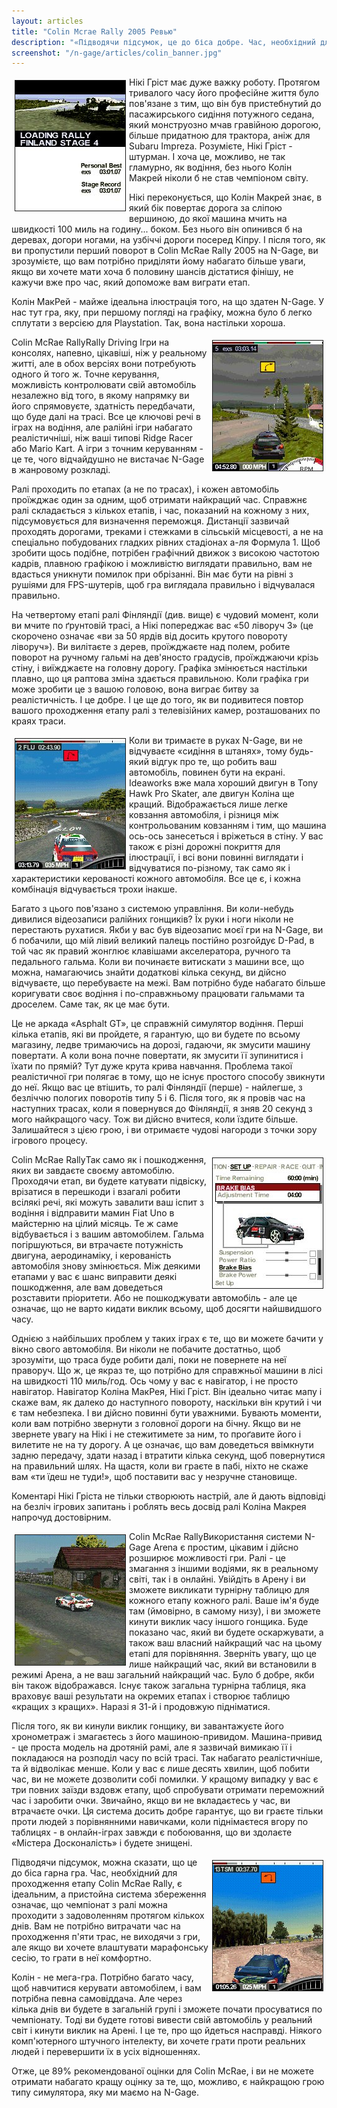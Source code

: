 ```yaml
---
layout: articles
title: "Colin Mcrae Rally 2005 Ревью"
description: "«Підводячи підсумок, це до біса добре. Час, необхідний для проходження етапу Colin McRae Rally, є ідеальним, а пристойна система збереження означає, що проходження ралійного чемпіонату - це задоволення, яке можна отримати за кілька днів». -- All About N-Gage"
screenshot: "/n-gage/articles/colin_banner.jpg"
---
```


<img alt="Colin McRae Rally" src="/n-gage/articles/Colin100.jpg" vspace="5" hspace="5" border="1" align="left">

Нікі Гріст має дуже важку роботу. Протягом тривалого часу його професійне життя було пов'язане з тим, що він був пристебнутий до пасажирського сидіння потужного седана, який монструозно мчав гравійною дорогою, більше придатною для трактора, аніж для Subaru Impreza. Розумієте, Нікі Гріст - штурман. І хоча це, можливо, не так гламурно, як водіння, без нього Колін Макрей ніколи б не став чемпіоном світу.

Нікі переконується, що Колін Макрей знає, в який бік повертає дорога за сліпою вершиною, до якої машина мчить на швидкості 100 миль на годину... боком. Без нього він опинився б на деревах, догори ногами, на узбіччі дороги посеред Кіпру. І після того, як ви пропустили перший поворот в Colin McRae Rally 2005 на N-Gage, ви зрозумієте, що вам потрібно приділяти йому набагато більше уваги, якщо ви хочете мати хоча б половину шансів дістатися фінішу, не кажучи вже про час, який допоможе вам виграти етап.

Колін МакРей - майже ідеальна ілюстрація того, на що здатен N-Gage. У нас тут гра, яку, при першому погляді на графіку, можна було б легко сплутати з версією для Playstation. Так, вона настільки хороша.

<img alt="Colin McRae Rally" src="/n-gage/articles/Colin103.jpg" vspace="5" hspace="5" border="1" align="right">

Colin McRae RallyRally Driving Ігри на консолях, напевно, цікавіші, ніж у реальному житті, але в обох версіях вони потребують одного й того ж. Точне керування, можливість контролювати свій автомобіль незалежно від того, в якому напрямку ви його спрямовуєте, здатність передбачати, що буде далі на трасі. Все це ключові речі в іграх на водіння, але ралійні ігри набагато реалістичніші, ніж ваші типові Ridge Racer або Mario Kart. А ігри з точним керуванням - це те, чого відчайдушно не вистачає N-Gage в жанровому розкладі.

Ралі проходить по етапах (а не по трасах), і кожен автомобіль проїжджає один за одним, щоб отримати найкращий час. Справжнє ралі складається з кількох етапів, і час, показаний на кожному з них, підсумовується для визначення переможця. Дистанції зазвичай проходять дорогами, треками і стежками в сільській місцевості, а не на спеціально побудованих гладких рівних стадіонах а-ля Формула 1. Щоб зробити щось подібне, потрібен графічний движок з високою частотою кадрів, плавною графікою і можливістю виглядати правильно, вам не вдасться уникнути помилок при обрізанні. Він має бути на рівні з рушіями для FPS-шутерів, щоб гра виглядала правильно і відчувалася правильно.

На четвертому етапі ралі Фінляндії (див. вище) є чудовий момент, коли ви мчите по ґрунтовій трасі, а Нікі попереджає вас «50 ліворуч 3» (це скорочено означає «ви за 50 ярдів від досить крутого повороту ліворуч»). Ви вилітаєте з дерев, проїжджаєте над полем, робите поворот на ручному гальмі на дев'яносто градусів, проїжджаючи крізь стіну, і виїжджаєте на головну дорогу. Графіка змінюється настільки плавно, що ця раптова зміна здається правильною. Коли графіка гри може зробити це з вашою головою, вона виграє битву за реалістичність. І це добре. І це ще до того, як ви подивитеся повтор вашого проходження етапу ралі з телевізійних камер, розташованих по краях траси.

<img alt="Colin McRae Rally" src="/n-gage/articles/colin21.jpg" vspace="5" hspace="5" border="1" align="left">

Коли ви тримаєте в руках N-Gage, ви не відчуваєте «сидіння в штанях», тому будь-який відгук про те, що робить ваш автомобіль, повинен бути на екрані. Ideaworks вже мала хороший двигун в Tony Hawk Pro Skater, але двигун Коліна ще кращий. Відображається лише легке ковзання автомобіля, і різниця між контрольованим ковзанням і тим, що машина ось-ось занесеться і вріжеться в стіну. У вас також є різні дорожні покриття для ілюстрації, і всі вони повинні виглядати і відчуватися по-різному, так само як і характеристики керованості кожного автомобіля. Все це є, і кожна комбінація відчувається трохи інакше.

Багато з цього пов'язано з системою управління. Ви коли-небудь дивилися відеозаписи ралійних гонщиків? Їх руки і ноги ніколи не перестають рухатися. Якби у вас був відеозапис моєї гри на N-Gage, ви б побачили, що мій лівий великий палець постійно розгойдує D-Pad, в той час як правий жонглює клавішами акселератора, ручного та педального гальма. Коли ви починаєте витискати з машини все, що можна, намагаючись знайти додаткові кілька секунд, ви дійсно відчуваєте, що перебуваєте на межі. Вам потрібно буде набагато більше коригувати своє водіння і по-справжньому працювати гальмами та дроселем. Саме так, як це має бути.

Це не аркада «Asphalt GT», це справжній симулятор водіння. Перші кілька етапів, які ви пройдете, я гарантую, що ви будете по всьому магазину, ледве тримаючись на дорозі, гадаючи, як змусити машину повертати. А коли вона почне повертати, як змусити її зупинитися і їхати по прямій? Тут дуже крута крива навчання. Проблема такої реалістичної гри полягає в тому, що не існує простого способу звикнути до неї. Якщо вас це втішить, то ралі Фінляндії (перше) - найлегше, з безліччю пологих поворотів типу 5 і 6. Після того, як я провів час на наступних трасах, коли я повернувся до Фінляндії, я зняв 20 секунд з мого найкращого часу. Тож ви дійсно вчитеся, коли їздите більше. Залишайтеся з цією грою, і ви отримаєте чудові нагороди з точки зору ігрового процесу.

<img alt="Colin McRae Rally" src="/n-gage/articles/Colin102.jpg" vspace="5" hspace="5" border="1" align="right">

Colin McRae RallyТак само як і пошкодження, яких ви завдаєте своєму автомобілю. Проходячи етап, ви будете катувати підвіску, врізатися в перешкоди і взагалі робити всілякі речі, які можуть завалити ваш іспит з водіння і відправити мамин Fiat Uno в майстерню на цілий місяць. Те ж саме відбувається і з вашим автомобілем. Гальма погіршуються, ви втрачаєте потужність двигуна, аеродинаміку, і керованість автомобіля знову змінюється. Між деякими етапами у вас є шанс виправити деякі пошкодження, але вам доведеться розставити пріоритети. Або не пошкоджувати автомобіль - але це означає, що не варто кидати виклик всьому, щоб досягти найшвидшого часу.

Однією з найбільших проблем у таких іграх є те, що ви можете бачити у вікно свого автомобіля. Ви ніколи не побачите достатньо, щоб зрозуміти, що траса буде робити далі, поки не повернете на неї праворуч. Що ж, це якраз те, що потрібно для справжньої машини в лісі на швидкості 110 миль/год. Ось чому у вас є навігатор, і не просто навігатор. Навігатор Коліна МакРея, Нікі Гріст. Він ідеально читає мапу і скаже вам, як далеко до наступного повороту, наскільки він крутий і чи є там небезпека. І ви дійсно повинні бути уважними. Бувають моменти, коли вам потрібно звернути з головної дороги на бічну. Якщо ви не звернете увагу на Нікі і не стежитимете за ним, то проґавите його і вилетите не на ту дорогу. А це означає, що вам доведеться ввімкнути задню передачу, здати назад і втратити кілька секунд, щоб повернутися на правильний шлях. На щастя, коли ви граєте в пабі, ніхто не скаже вам «ти їдеш не туди!», щоб поставити вас у незручне становище.

Коментарі Нікі Гріста не тільки створюють настрій, але й дають відповіді на безліч ігрових запитань і роблять весь досвід ралі Коліна Макрея напрочуд достовірним.

<img alt="Colin McRae Rally" src="/n-gage/articles/colin19.jpg" vspace="5" hspace="5" border="1" align="left">

Colin McRae RallyВикористання системи N-Gage Arena є простим, цікавим і дійсно розширює можливості гри. Ралі - це змагання з іншими водіями, як в реальному світі, так і в онлайні. Увійдіть в Арену і ви зможете викликати турнірну таблицю для кожного етапу кожного ралі. Ваше ім'я буде там (ймовірно, в самому низу), і ви зможете кинути виклик часу іншого гонщика. Буде показано час, який ви будете оскаржувати, а також ваш власний найкращий час на цьому етапі для порівняння. Зверніть увагу, що це лише найкращий час, який ви встановили в режимі Арена, а не ваш загальний найкращий час. Було б добре, якби він також відображався. Існує також загальна турнірна таблиця, яка враховує ваші результати на окремих етапах і створює таблицю «кращих з кращих». Наразі я 31-й і продовжую підніматися.

Після того, як ви кинули виклик гонщику, ви завантажуєте його хронометраж і змагаєтесь з його машиною-привидом. Машина-привид - це проста модель на дротяній рамі, але я зазвичай вимикаю її і покладаюся на розподіл часу по всій трасі. Так набагато реалістичніше, та й відволікає менше. Коли у вас є лише десять хвилин, щоб побити час, ви не можете дозволити собі помилки. У кращому випадку у вас є три повних заїзди вздовж етапу, щоб спробувати отримати переможний час і заробити очки. Звичайно, якщо ви не вкладаєтесь у час, ви втрачаєте очки. Ця система досить добре гарантує, що ви граєте тільки проти людей з порівнянними навичками, коли піднімаєтеся вгору по таблицях - в онлайн-іграх завжди є побоювання, що ви здолаєте «Містера Досконалість» і будете знищені.

<img alt="Colin McRae Rally" src="/n-gage/articles/colin16.jpg" vspace="5" hspace="5" border="1" align="right">

Підводячи підсумок, можна сказати, що це до біса гарна гра. Час, необхідний для проходження етапу Colin McRae Rally, є ідеальним, а пристойна система збереження означає, що чемпіонат з ралі можна проходити з задоволенням протягом кількох днів. Вам не потрібно витрачати час на проходження п'яти трас, не виходячи з гри, але якщо ви хочете влаштувати марафонську сесію, то грати в неї комфортно.

Колін - не мега-гра. Потрібно багато часу, щоб навчитися керувати автомобілем, і вам потрібна певна самовіддача. Але через кілька днів ви будете в загальній групі і зможете почати просуватися по чемпіонату. Тоді ви будете готові вивести свій автомобіль у реальний світ і кинути виклик на Арені. І це те, про що йдеться насправді. Ніякого комп'ютерного штучного інтелекту, ви хочете грати проти реальних людей і перевершити їх в усіх відношеннях.

Отже, це 89% рекомендованої оцінки для Colin McRae, і ви не можете отримати набагато кращу оцінку за те, що, можливо, є найкращою грою типу симулятора, яку ми маємо на N-Gage.